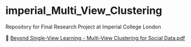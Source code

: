 # imperial_Multi_View_Clustering
Repository for Final Research Project at Imperial College London

📄 [Beyond Single-View Learning - Multi-View Clustering for Social Data.pdf](https://github.com/MaxLabarre/imperial_Multi_View_Clustering/blob/main/Beyond%20Single-View%20Learning%20-%20Multi-View%20Clustering%20for%20Social%20Data.pdf)
